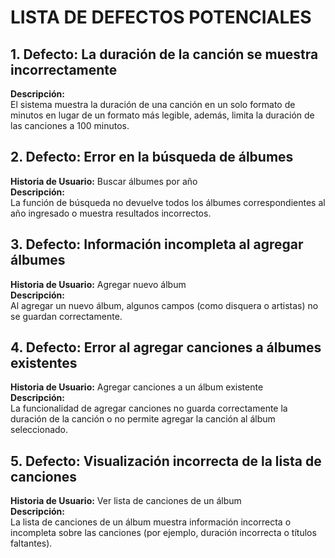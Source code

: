 # LISTA DE DEFECTOS POTENCIALES

## 1. Defecto: La duración de la canción se muestra incorrectamente
**Descripción:**  
El sistema muestra la duración de una canción en un solo formato de minutos en lugar de un formato más legible, además, limita la duración de las canciones a 100 minutos.

## 2. Defecto: Error en la búsqueda de álbumes
**Historia de Usuario:** Buscar álbumes por año  
**Descripción:**  
La función de búsqueda no devuelve todos los álbumes correspondientes al año ingresado o muestra resultados incorrectos.

## 3. Defecto: Información incompleta al agregar álbumes
**Historia de Usuario:** Agregar nuevo álbum  
**Descripción:**  
Al agregar un nuevo álbum, algunos campos (como disquera o artistas) no se guardan correctamente.

## 4. Defecto: Error al agregar canciones a álbumes existentes
**Historia de Usuario:** Agregar canciones a un álbum existente  
**Descripción:**  
La funcionalidad de agregar canciones no guarda correctamente la duración de la canción o no permite agregar la canción al álbum seleccionado.

## 5. Defecto: Visualización incorrecta de la lista de canciones
**Historia de Usuario:** Ver lista de canciones de un álbum  
**Descripción:**  
La lista de canciones de un álbum muestra información incorrecta o incompleta sobre las canciones (por ejemplo, duración incorrecta o títulos faltantes).
